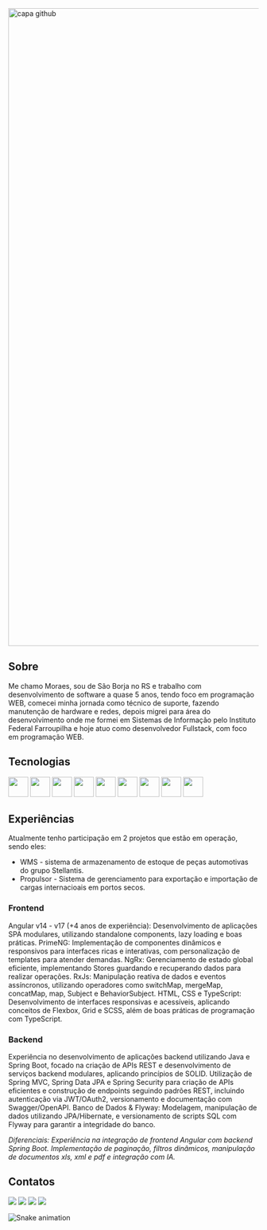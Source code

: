 <img width="1280" alt="capa github" src="https://github.com/user-attachments/assets/e8801219-1fb9-4d11-9686-551591244df9" />

## Sobre

Me chamo Moraes, sou de São Borja no RS e trabalho com desenvolvimento de software a quase 5 anos, tendo foco em programação WEB, comecei minha jornada como técnico de suporte, fazendo manutenção de hardware e redes, depois migrei para área do desenvolvimento onde me formei em Sistemas de Informação pelo Instituto Federal Farroupilha e hoje atuo como desenvolvedor Fullstack, com foco em programação WEB.

## Tecnologias

<div>
  <img width="40" heigh="40" src="https://cdn.jsdelivr.net/gh/devicons/devicon@latest/icons/figma/figma-original.svg" />
  <img width="40" heigh="40" src="https://cdn.jsdelivr.net/gh/devicons/devicon@latest/icons/angular/angular-original.svg" />
  <img width="40" heigh="40" src="https://cdn.jsdelivr.net/gh/devicons/devicon@latest/icons/nodejs/nodejs-original.svg" />
  <img width="40" heigh="40" src="https://cdn.jsdelivr.net/gh/devicons/devicon@latest/icons/typescript/typescript-original.svg" />
  <img width="40" heigh="40" src="https://cdn.jsdelivr.net/gh/devicons/devicon@latest/icons/sass/sass-original.svg" />
  <img width="40" heigh="40" src="https://cdn.jsdelivr.net/gh/devicons/devicon@latest/icons/java/java-original.svg" />
  <img width="40" heigh="40" src="https://cdn.jsdelivr.net/gh/devicons/devicon@latest/icons/spring/spring-original.svg" />
  <img width="40" heigh="40" src="https://cdn.jsdelivr.net/gh/devicons/devicon@latest/icons/postgresql/postgresql-original.svg" />
  <img width="40" heigh="40" src="https://cdn.jsdelivr.net/gh/devicons/devicon@latest/icons/mysql/mysql-original.svg" />
</div>

## Experiências

Atualmente tenho participação em 2 projetos que estão em operação, sendo eles:
- WMS - sistema de armazenamento de estoque de peças automotivas do grupo Stellantis.
- Propulsor - Sistema de gerenciamento para exportação e importação de cargas internacioais em portos secos.

### Frontend 
Angular v14 - v17 (+4 anos de experiência): Desenvolvimento de aplicações SPA modulares, utilizando standalone components, lazy loading e boas práticas. PrimeNG: Implementação de componentes dinâmicos e responsivos para interfaces ricas e interativas, com personalização de templates para atender demandas. NgRx: Gerenciamento de estado global eficiente, implementando Stores guardando e recuperando dados para realizar operações. RxJs: Manipulação reativa de dados e eventos assíncronos, utilizando operadores como switchMap, mergeMap, concatMap, map, Subject e BehaviorSubject. HTML, CSS e TypeScript: Desenvolvimento de interfaces responsivas e acessíveis, aplicando conceitos de Flexbox, Grid e SCSS, além de boas práticas de programação com TypeScript.

### Backend
Experiência no desenvolvimento de aplicações backend utilizando Java e Spring Boot, focado na criação de APIs REST e desenvolvimento de serviços backend modulares, aplicando princípios de SOLID.
Utilização de Spring MVC, Spring Data JPA e Spring Security para criação de APIs eficientes e construção de endpoints seguindo padrões REST, incluindo autenticação via JWT/OAuth2, versionamento e documentação com Swagger/OpenAPI. 
Banco de Dados & Flyway: Modelagem, manipulação de dados utilizando JPA/Hibernate, e versionamento de scripts SQL com Flyway para garantir a integridade do banco. 

*Diferenciais: Experiência na integração de frontend Angular com backend Spring Boot. Implementação de paginação, filtros dinâmicos, manipulação de documentos xls, xml e pdf e integração com IA.*

## Contatos
<div>
<a href="https://instagram.com/moraes.escobar" target="_blank"><img loading="lazy" src="https://img.shields.io/badge/-Instagram-%23E4405F?style=for-the-badge&logo=instagram&logoColor=white" target="_blank"></a>
<a href="https://www.twitch.tv/mowzeera" target="_blank"><img loading="lazy" src="https://img.shields.io/badge/Twitch-9146FF?style=for-the-badge&logo=twitch&logoColor=white" target="_blank"></a>
<a href = "mailto:contato@moraesfelicioneto123"><img loading="lazy" src="https://img.shields.io/badge/Gmail-D14836?style=for-the-badge&logo=gmail&logoColor=white" target="_blank"></a>
<a href="https://www.linkedin.com/in/moraes-neto" target="_blank"><img loading="lazy" src="https://img.shields.io/badge/-LinkedIn-%230077B5?style=for-the-badge&logo=linkedin&logoColor=white" target="_blank"></a>   
</div>

![Snake animation](https://github.com/MoraesFS-N/MoraesFS-N/blob/output/github-contribution-grid-snake.svg)

